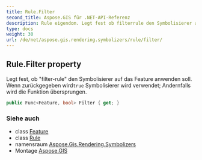 ```yaml
---
title: Rule.Filter
second_title: Aspose.GIS für .NET-API-Referenz
description: Rule eigendom. Legt fest ob filterrule den Symbolisierer auf das Feature anwenden soll. Wenn zurückgegeben wirdtrue Symbolisierer wird verwendet Andernfalls wird die Funktion übersprungen.
type: docs
weight: 30
url: /de/net/aspose.gis.rendering.symbolizers/rule/filter/
---
```

## Rule.Filter property

Legt fest, ob "filter-rule" den Symbolisierer auf das Feature anwenden soll. Wenn zurückgegeben wird`true` Symbolisierer wird verwendet; Andernfalls wird die Funktion übersprungen.

```csharp
public Func<Feature, bool> Filter { get; }
```

### Siehe auch

* class [Feature](../../../aspose.gis/feature/)
* class [Rule](../)
* namensraum [Aspose.Gis.Rendering.Symbolizers](../../rule/)
* Montage [Aspose.GIS](../../../)


